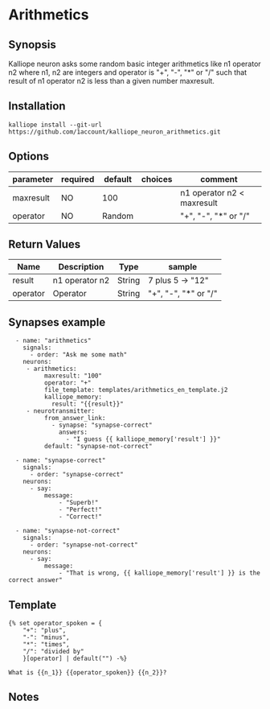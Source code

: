 # Arithmetics

## Synopsis 

Kalliope neuron asks some random basic integer arithmetics like n1 operator n2 where n1, n2 are integers and operator is "+", "-", "\*" or "/" such that result of n1 operator n2 is less than a given number maxresult.

## Installation

```
kalliope install --git-url https://github.com/1account/kalliope_neuron_arithmetics.git
```

## Options

| parameter | required | default | choices                     | comment                                         |
|-----------|----------|---------|-----------------------------|-------------------------------------------------|
| maxresult | NO       | 100     |                             | n1 operator n2 < maxresult                      |
| operator  | NO       | Random  |                             | "+", "-", "\*" or "/"                           |

## Return Values

| Name                        | Description                                | Type   | sample                 |
|-----------------------------|--------------------------------------------|--------|------------------------|
| result                      | n1 operator n2                             | String | 7 plus 5 -> "12"       |
| operator                    | Operator                                   | String | "+", "-", "\*" or "/"  |                   

## Synapses example


```
  - name: "arithmetics"
    signals:
      - order: "Ask me some math"
    neurons:
     - arithmetics:
          maxresult: "100"
          operator: "+"
          file_template: templates/arithmetics_en_template.j2
          kalliope_memory:
            result: "{{result}}"
     - neurotransmitter:
          from_answer_link:
            - synapse: "synapse-correct"
              answers:
                - "I guess {{ kalliope_memory['result'] }}"
          default: "synapse-not-correct"

  - name: "synapse-correct"
    signals:
      - order: "synapse-correct"
    neurons:
      - say:
          message:
              - "Superb!"
              - "Perfect!"
              - "Correct!"

  - name: "synapse-not-correct"
    signals:
      - order: "synapse-not-correct"
    neurons:
      - say:
          message:
              - "That is wrong, {{ kalliope_memory['result'] }} is the correct answer"
```

## Template

```
{% set operator_spoken = {
    "+": "plus",
    "-": "minus",
    "*": "times",
    "/": "divided by"
    }[operator] | default("") -%}

What is {{n_1}} {{operator_spoken}} {{n_2}}?
```


## Notes
